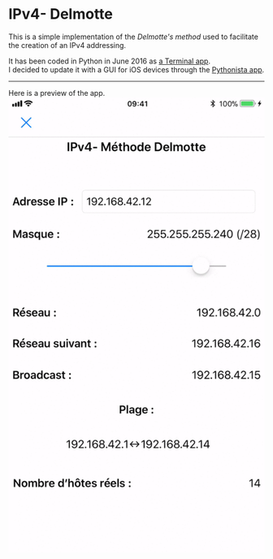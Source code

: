 # IPv4- Delmotte
This is a simple implementation of the _Delmotte's method_ used to facilitate the creation of an IPv4 addressing.

It has been coded in Python in June 2016 as [a Terminal app](previous/IPv4-DelmottesMethod.py).  
I decided to update it with a GUI for iOS devices through the [Pythonista app](http://omz-software.com/pythonista/).

---
Here is a preview of the app.  
![Preview](preview/Preview.gif "Preview")
